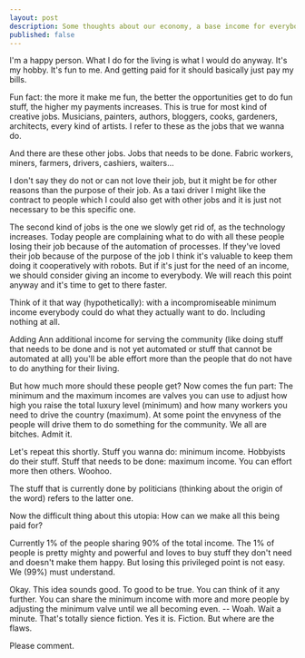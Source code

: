 ```yaml
---
layout: post
description: Some thoughts about our economy, a base income for everybody and how this could work
published: false
---
```

I'm a happy person. What I do for the living is what I would do anyway. It's my hobby. It's fun to me. And getting paid for it should basically just pay my bills.

Fun fact: the more it make me fun, the better the opportunities get to do fun stuff, the higher my payments increases.
This is true for most kind of creative jobs. Musicians, painters, authors, bloggers, cooks, gardeners, architects, every kind of artists.
I refer to these as the jobs that we wanna do.

And there are these other jobs. Jobs that needs to be done. Fabric workers, miners, farmers, drivers, cashiers, waiters...

I don't say they do not or can not love their job, but it might be for other reasons than the purpose of their job. As a taxi driver I might like the contract to people which I could also get with other jobs and it is just not necessary to be this specific one.

The second kind of jobs is the one we slowly get rid of, as the technology increases.
Today people are complaining what to do with all these people losing their job because of the automation of processes. If they've loved their job because of the purpose of the job I think it's valuable to keep them doing it cooperatively with robots. But if it's just for the need of an income, we should consider giving an income to everybody. We will reach this point anyway and it's time to get to there faster.

Think of it that way (hypothetically): with a incompromiseable minimum income everybody could do what they actually want to do. Including nothing at all.

Adding Ann additional income for serving the community (like doing stuff that needs to be done and is not yet automated or stuff that cannot be automated at all) you'll be able effort more than the people that do not have to do anything for their living.

But how much more should these people get?
Now comes the fun part: The minimum and the maximum incomes are valves you can use to adjust how high you raise the total luxury level  (minimum) and how many workers you need to drive the country (maximum). At some point the envyness of the people will drive them to do something for the community. We all are bitches. Admit it.

Let's repeat this shortly.
Stuff you wanna do: minimum income. Hobbyists do their stuff.
Stuff that needs to be done: maximum income. You can effort more then others. Woohoo.

The stuff that is currently done by politicians (thinking about the origin of the word) refers to the latter one.

Now the difficult thing about this utopia: How can we make all this being paid for?

Currently 1% of the people sharing 90% of the total income. The 1% of people is pretty mighty and powerful and loves to buy stuff they don't need and doesn't make them happy. But losing this privileged point is not easy. We (99%) must understand.

Okay. This idea sounds good. To good to be true. You can think of it any further. You can share the minimum income with more and more people by adjusting the minimum valve until we all becoming even. -- Woah. Wait a minute. That's totally sience fiction. Yes it is. Fiction. But where are the flaws.

Please comment.
